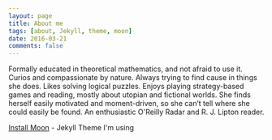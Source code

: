 ```yaml
---
layout: page
title: About me
tags: [about, Jekyll, theme, moon]
date: 2016-03-21
comments: false
---
```


Formally educated in theoretical mathematics, and not afraid to use it. Curios and compassionate by nature. Always trying to find cause in things she does. Likes solving logical puzzles. Enjoys playing strategy-based games and reading, mostly about utopian and fictional worlds. She finds herself easily motivated and moment-driven, so she can’t tell where she could easily be found. An enthusiastic O'Reilly Radar and R. J. Lipton reader.

[Install Moon](https://github.com/TaylanTatli/Moon) - Jekyll Theme I'm using
